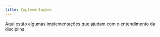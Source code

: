 ```yaml
---
title: Implementações
---
```


Aqui estão algumas implementações que ajudam com o entendimento da disciplina.